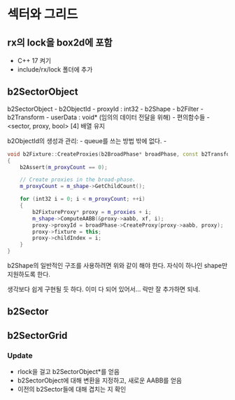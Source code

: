 # 섹터와 그리드 


## rx의 lock을 box2d에 포함 

- C++ 17 켜기 
- include/rx/lock 폴더에 추가 

## b2SectorObject 

b2SectorObject
    - b2ObjectId 
    - proxyId : int32
    - b2Shape 
    - b2Filter 
    - b2Transform
    - userData : void* (임의의 데이터 전달을 위해)
    - 편의함수들
    - <sector, proxy, bool> [4] 배열 유지

b2ObjectId의 생성과 관리: 
    - queue를 쓰는 방법 밖에 없다. 
    - 

```c++
void b2Fixture::CreateProxies(b2BroadPhase* broadPhase, const b2Transform& xf)
{
	b2Assert(m_proxyCount == 0);

	// Create proxies in the broad-phase.
	m_proxyCount = m_shape->GetChildCount();

	for (int32 i = 0; i < m_proxyCount; ++i)
	{
		b2FixtureProxy* proxy = m_proxies + i;
		m_shape->ComputeAABB(&proxy->aabb, xf, i);
		proxy->proxyId = broadPhase->CreateProxy(proxy->aabb, proxy);
		proxy->fixture = this;
		proxy->childIndex = i;
	}
}
````

b2Shape의 일반적인 구조를 사용하려면 위와 같이 해야 한다. 자식이 하나인 
shape만 지원하도록 한다. 

생각보다 쉽게 구현될 듯 하다. 이미 다 되어 있어서... 락만 잘 추가하면 되네. 


## b2Sector 


## b2SectorGrid 


### Update

- rlock을 걸고 b2SectorObject*를 얻음 
- b2SectorObject에 대해 변환을 지정하고, 새로운 AABB를 얻음 
- 이전의 b2Sector들에 대해 겹치는 지 확인 


